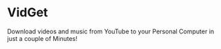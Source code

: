 # VidGet
Download videos and music from YouTube to your Personal Computer in just a couple of Minutes! 
